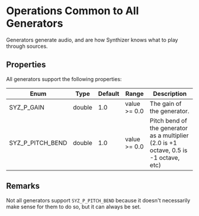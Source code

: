 # Operations Common to All Generators

Generators generate audio, and are how Synthizer knows what to play through sources. 

## Properties

All generators support the following properties:

Enum | Type | Default | Range | Description
--- | --- | --- | --- | ---
SYZ_P_GAIN | double | 1.0 | value >= 0.0 | The gain of the generator.
SYZ_P_PITCH_BEND | double | 1.0 | value >= 0.0 | Pitch bend of the generator as a multiplier (2.0 is +1 octave, 0.5 is -1 octave, etc)

## Remarks

Not all generators support `SYZ_P_PITCH_BEND` because it doesn't necessarily make sense for them to do so, but it can always be set.